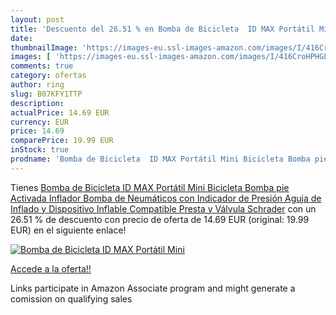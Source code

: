 ```yaml
---
layout: post
title: 'Descuento del 26.51 % en Bomba de Bicicleta  ID MAX Portátil Mini'
date: 
thumbnailImage: 'https://images-eu.ssl-images-amazon.com/images/I/416CroHPHGL._SL200_.jpg'
images: [ 'https://images-eu.ssl-images-amazon.com/images/I/416CroHPHGL._SL200_.jpg' ]
comments: true
category: ofertas
author: ring
slug: B07KFY1TTP
description:
actualPrice: 14.69 EUR
currency: EUR
price: 14.69
comparePrice: 19.99 EUR
inStock: true
prodname: 'Bomba de Bicicleta  ID MAX Portátil Mini Bicicleta Bomba pie Activada Inflador Bomba de Neumáticos con Indicador de Presión Aguja de Inflado y Dispositivo Inflable Compatible Presta y Válvula Schrader'
---
```


Tienes [Bomba de Bicicleta  ID MAX Portátil Mini Bicicleta Bomba pie Activada Inflador Bomba de Neumáticos con Indicador de Presión Aguja de Inflado y Dispositivo Inflable Compatible Presta y Válvula Schrader](https://www.amazon.es/dp/B07KFY1TTP/?tag=tolees-21) con un 26.51 % de descuento con precio de oferta de 14.69 EUR (original: 19.99 EUR) en el siguiente enlace!

[![Bomba de Bicicleta  ID MAX Portátil Mini](https://images-eu.ssl-images-amazon.com/images/I/416CroHPHGL._SL200_.jpg)](https://www.amazon.es/dp/B07KFY1TTP/?tag=tolees-21)

[Accede a la oferta!!](https://www.amazon.es/dp/B07KFY1TTP/?tag=tolees-21)

Links participate in Amazon Associate program and might generate a comission on qualifying sales


